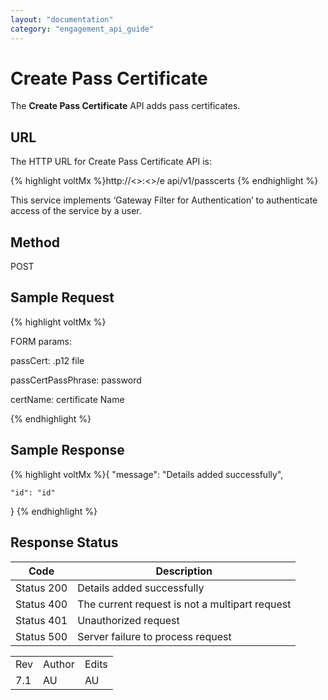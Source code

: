 ```yaml
---
layout: "documentation"
category: "engagement_api_guide"
---
```

                            


Create Pass Certificate
=======================

The **Create Pass Certificate** API adds pass certificates.

URL
---

The HTTP URL for Create Pass Certificate API is:

{% highlight voltMx %}http://<<host>>:<<port>>/e api/v1/passcerts
{% endhighlight %}

This service implements ‘Gateway Filter for Authentication’ to authenticate access of the service by a user.

Method
------

POST

Sample Request
--------------

{% highlight voltMx %}

FORM params:

passCert: .p12 file

passCertPassPhrase: password

certName: certificate Name


{% endhighlight %}

Sample Response
---------------

{% highlight voltMx %}{
	"message": "Details added successfully",

	"id": "id"
}
{% endhighlight %}

Response Status
---------------

  
| Code | Description |
| --- | --- |
| Status 200 | Details added successfully |
| Status 400 | The current request is not a multipart request |
| Status 401 | Unauthorized request |
| Status 500 | Server failure to process request |

<table class="TableStyle-RevisionTable" cellspacing="0" style="margin-left: 0;margin-right: auto;mc-table-style: url('../Resources/TableStyles/RevisionTable.css');" data-mc-conditions="Default.HTML"><colgroup><col class="TableStyle-RevisionTable-Column-Column1"> <col class="TableStyle-RevisionTable-Column-Column1"> <col class="TableStyle-RevisionTable-Column-Column1"></colgroup><tbody><tr class="TableStyle-RevisionTable-Body-Body1"><td class="TableStyle-RevisionTable-BodyE-Column1-Body1">Rev</td><td class="TableStyle-RevisionTable-BodyE-Column1-Body1">Author</td><td class="TableStyle-RevisionTable-BodyD-Column1-Body1">Edits</td></tr><tr class="TableStyle-RevisionTable-Body-Body1"><td class="TableStyle-RevisionTable-BodyB-Column1-Body1">7.1</td><td class="TableStyle-RevisionTable-BodyB-Column1-Body1">AU</td><td class="TableStyle-RevisionTable-BodyA-Column1-Body1">AU</td></tr></tbody></table>
